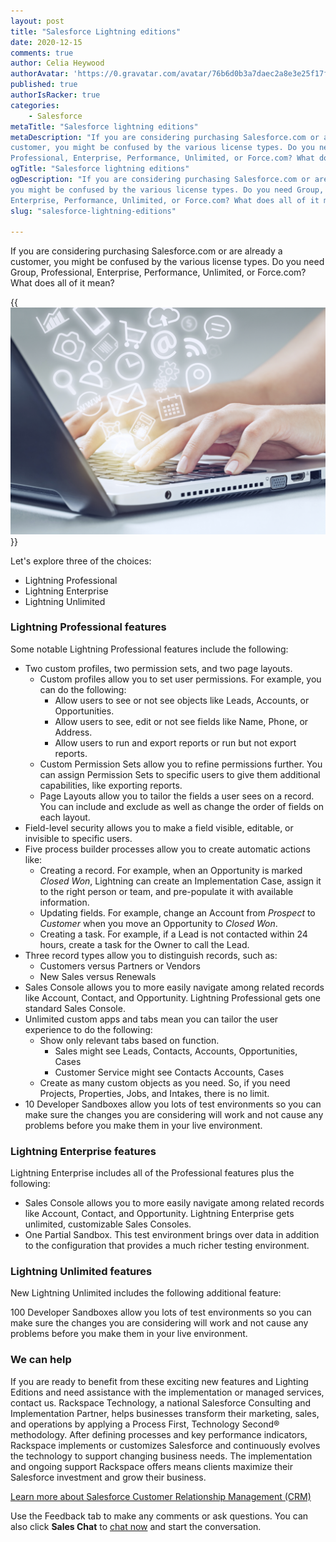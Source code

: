 ```yaml
---
layout: post
title: "Salesforce Lightning editions"
date: 2020-12-15
comments: true
author: Celia Heywood
authorAvatar: 'https://0.gravatar.com/avatar/76b6d0b3a7daec2a8e3e25f17ff7ead7'
published: true
authorIsRacker: true
categories:
    - Salesforce
metaTitle: "Salesforce lightning editions"
metaDescription: "If you are considering purchasing Salesforce.com or are already a
customer, you might be confused by the various license types. Do you need Group,
Professional, Enterprise, Performance, Unlimited, or Force.com? What does all of it mean?"
ogTitle: "Salesforce lightning editions"
ogDescription: "If you are considering purchasing Salesforce.com or are already a customer,
you might be confused by the various license types. Do you need Group, Professional,
Enterprise, Performance, Unlimited, or Force.com? What does all of it mean?"
slug: "salesforce-lightning-editions"

---
```


If you are considering purchasing Salesforce.com or are already a customer, you might be
confused by the various license types. Do you need Group, Professional, Enterprise,
Performance, Unlimited, or Force.com? What does all of it mean?

<!--more-->

{{<img src="Picture1.png" title="" alt="">}}

Let's explore three of the choices:

- Lightning Professional
- Lightning Enterprise
- Lightning Unlimited

### Lightning Professional features

Some notable Lightning Professional features include the following:

- Two custom profiles, two permission sets, and two page layouts.
   - Custom profiles allow you to set user permissions. For example, you can do the following:
      - Allow users to see or not see objects like Leads, Accounts, or Opportunities.
      - Allow users to see, edit or not see fields like Name, Phone, or Address.
      - Allow users to run and export reports or run but not export reports.
   - Custom Permission Sets allow you to refine permissions further. You can assign
     Permission Sets to specific users to give them additional capabilities, like exporting
     reports.
   - Page Layouts allow you to tailor the fields a user sees on a record. You can include
     and exclude as well as change the order of fields on each layout.
- Field-level security allows you to make a field visible, editable, or invisible to
  specific users.
- Five process builder processes allow you to create automatic actions like:
   - Creating a record. For example, when an Opportunity is marked *Closed Won*, Lightning
     can create an Implementation Case, assign it to the right person or team, and
     pre-populate it with available information.
   - Updating fields. For example, change an Account from *Prospect* to *Customer* when you
     move an Opportunity to *Closed Won*.
   - Creating a task. For example, if a Lead is not contacted within 24 hours, create a
     task for the Owner to call the Lead.
- Three record types allow you to distinguish records, such as:
   - Customers versus Partners or Vendors
   - New Sales versus Renewals
- Sales Console allows you to more easily navigate among related records like Account,
  Contact, and Opportunity. Lightning Professional gets one standard Sales Console.
- Unlimited custom apps and tabs mean you can tailor the user experience to do the following:
   - Show only relevant tabs based on function.
      - Sales might see Leads, Contacts, Accounts, Opportunities, Cases
      - Customer Service might see Contacts Accounts, Cases
   - Create as many custom objects as you need. So, if you need Projects, Properties, Jobs,
     and Intakes, there is no limit.
- 10 Developer Sandboxes allow you lots of test environments so you can make sure the
  changes you are considering will work and not cause any problems before you make them in
  your live environment.

### Lightning Enterprise features

Lightning Enterprise includes all of the Professional features plus the following:

- Sales Console allows you to more easily navigate among related records like Account,
  Contact, and Opportunity. Lightning Enterprise gets unlimited, customizable Sales Consoles.
- One Partial Sandbox. This test environment brings over data in addition to the
  configuration that provides a much richer testing environment.

### Lightning Unlimited features

New Lightning Unlimited includes the following additional feature:

100 Developer Sandboxes allow you lots of test environments so you can make sure the
changes you are considering will work and not cause any problems before you make them in
your live environment.


### We can help

If you are ready to benefit from these exciting new features and Lighting Editions and need
assistance with the implementation or managed services, contact us. Rackspace Technology, a
national Salesforce Consulting and Implementation Partner, helps businesses transform their
marketing, sales, and operations by applying a Process First, Technology Second® methodology.
After defining processes and key performance indicators, Rackspace implements or customizes
Salesforce and continuously evolves the technology to support changing business needs. The
implementation and ongoing support Rackspace offers means clients maximize their Salesforce
investment and grow their business.

<a class="cta purple" id="cta" href="https://www.rackspace.com/salesforce">Learn more about Salesforce Customer Relationship Management (CRM)</a>

Use the Feedback tab to make any comments or ask questions. You can also click
**Sales Chat** to [chat now](https://www.rackspace.com/) and start the conversation.
